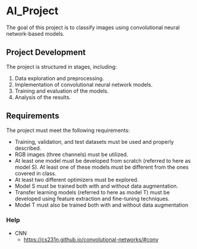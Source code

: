 # AI_Project
The goal of this project is to classify images using convolutional neural network-based models.

## Project Development
The project is structured in stages, including:


1. Data exploration and preprocessing.
2. Implementation of convolutional neural network models.
3. Training and evaluation of the models.
4. Analysis of the results.

## Requirements
The project must meet the following requirements:

- Training, validation, and test datasets must be used and properly described.
- RGB images (three channels) must be utilized.
- At least one model must be developed from scratch (referred to here as model S). At least one of these models must be different from the ones covered in class.
- At least two different optimizers must be explored.
- Model S must be trained both with and without data augmentation.
- Transfer learning models (referred to here as model T) must be developed using feature extraction and fine-tuning techniques.
- Model T must also be trained both with and without data augmentation

### Help
- CNN
  - https://cs231n.github.io/convolutional-networks/#conv

